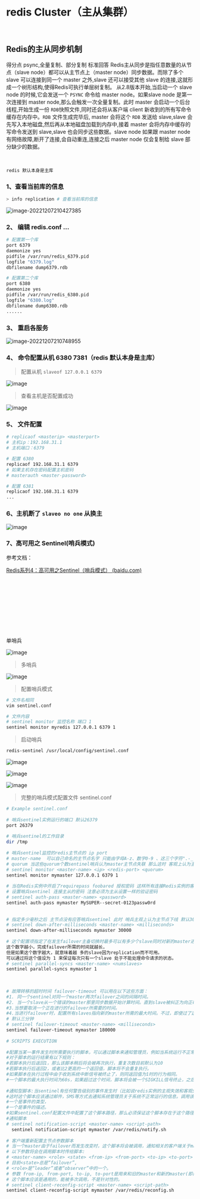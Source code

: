 # redis Cluster（主从集群）

​

## Redis的主从同步机制

得分点 psync,全量复制、部分复制 标准回答 Redis主从同步是指任意数量的从节点（slave node）都可以从主节点上（master node）同步数据。而除了多个 slave 可以连接到同一个 master 之外,slave 还可以接受其他 slave 的连接,这就形成一个树形结构,使得Redis可执行单层树复制。 从2.8版本开始,当启动一个 slave node 的时候,它会发送一个 `PSYNC`​ 命令给 master node。如果slave node 是第一次连接到 master node,那么会触发一次全量复制。此时 master 会启动一个后台线程,开始生成一份 `RDB`​ 快照文件,同时还会将从客户端 client 新收到的所有写命令缓存在内存中。`RDB`​ 文件生成完毕后, master 会将这个 `RDB`​ 发送给 slave,slave 会先写入本地磁盘,然后再从本地磁盘加载到内存中,接着 master 会将内存中缓存的写命令发送到 slave,slave 也会同步这些数据。slave node 如果跟 master node 有网络故障,断开了连接,会自动重连,连接之后 master node 仅会复制给 slave 部分缺少的数据。

‍

`redis 默认本身是主库`​​

### 1、查看当前库的信息

```sh
> info replication # 查看当前库的信息
```

![image-20221207210427385](assets/image-20221207210427385-20230113215812-kaaqbyc.png)

### 2、 编辑 redis.conf ...

```bash
# 配置第一个库
port 6379
daemonize yes
pidfile /var/run/redis_6379.pid
logfile "6379.log"
dbfilename dump6379.rdb

# 配置第二个库
port 6380
daemonize yes
pidfile /var/run/redis_6380.pid
logfile "6380.log"
dbfilename dump6380.rdb
......
```

### 3、 重启各服务

![image-20221207210748955](assets/image-20221207210748955-20230113215812-2hlxsrf.png)

### 4、 命令配置从机 6380 7381（redis 默认本身是主库）

> 配置从机 `slaveof 127.0.0.1 6379`

![image](assets/2402369-20221007062614252-1424877840-20230113215812-sdowo2g.png)

> 查看主机是否配置成功

![image](assets/2402369-20221007062652929-1630139140-20230113215812-39y9rt6.png)

### 5、 文件配置

```bash
# replicaof <masterip> <masterport>
# 主机ip：192.168.31.1
# 主机端口：6379

# 配置 6380
replicaof 192.168.31.1 6379
# 如果主机存在密码配置主机密码
# masterauth <master-password>

# 配置 6381
replicaof 192.168.31.1 6379
...
```

### 6、主机断了 `slaveo no one`​ 从换主

![image](assets/2402369-20221007062744477-909902638-20230113215812-pn8alih.png)

### 7、高可用之 Sentinel(哨兵模式)

参考文档：

[Redis系列4：高可用之Sentinel（哨兵模式） (baidu.com)](https://baijiahao.baidu.com/s?id=1739594894093857836&wfr=spider&for=pc)

‍

‍

‍

‍

‍

单哨兵

![image](assets/2402369-20221007062759926-630840522-20230113215812-f49pyh2.png)

> 多哨兵

![image](assets/2402369-20221007062816847-1673470608-20230113215812-49e61nk.png)

> 配置哨兵模式

```bash
# 文件名相同
vim sentinel.conf

# 文件内容
# sentinel monitor 监控名称 端口 1
sentinel monitor myredis 127.0.0.1 6379 1
```

> 启动哨兵

```bash
redis-sentinel /usr/local/config/sentinel.conf
```

![image](assets/2402369-20221007062841902-504497802-20230113215812-4km8wsq.png)

![image](assets/2402369-20221007062853736-2107662983-20230113215812-wjw0nyi.png)

![image](assets/2402369-20221007062903496-540983137-20230113215812-fpk9avz.png)

> 完整的哨兵模式配置文件 sentinel.conf

```bash
# Example sentinel.conf
 
# 哨兵sentinel实例运行的端口 默认26379
port 26379
 
# 哨兵sentinel的工作目录
dir /tmp
 
# 哨兵sentinel监控的redis主节点的 ip port 
# master-name  可以自己命名的主节点名字 只能由字母A-z、数字0-9 、这三个字符".-_"组成。
# quorum 当这些quorum个数sentinel哨兵认为master主节点失联 那么这时 客观上认为主节点失联了
# sentinel monitor <master-name> <ip> <redis-port> <quorum>
sentinel monitor mymaster 127.0.0.1 6379 1
 
# 当在Redis实例中开启了requirepass foobared 授权密码 这样所有连接Redis实例的客户端都要提供密码
# 设置哨兵sentinel 连接主从的密码 注意必须为主从设置一样的验证密码
# sentinel auth-pass <master-name> <password>
sentinel auth-pass mymaster MySUPER--secret-0123passw0rd
 
 
# 指定多少毫秒之后 主节点没有应答哨兵sentinel 此时 哨兵主观上认为主节点下线 默认30秒
# sentinel down-after-milliseconds <master-name> <milliseconds>
sentinel down-after-milliseconds mymaster 30000
 
# 这个配置项指定了在发生failover主备切换时最多可以有多少个slave同时对新的master进行 同步，
这个数字越小，完成failover所需的时间就越长，
但是如果这个数字越大，就意味着越 多的slave因为replication而不可用。
可以通过将这个值设为 1 来保证每次只有一个slave 处于不能处理命令请求的状态。
# sentinel parallel-syncs <master-name> <numslaves>
sentinel parallel-syncs mymaster 1
 
 
 
# 故障转移的超时时间 failover-timeout 可以用在以下这些方面： 
#1. 同一个sentinel对同一个master两次failover之间的间隔时间。
#2. 当一个slave从一个错误的master那里同步数据开始计算时间。直到slave被纠正为向正确的master那里同步数据时。
#3.当想要取消一个正在进行的failover所需要的时间。  
#4.当进行failover时，配置所有slaves指向新的master所需的最大时间。不过，即使过了这个超时，slaves依然会被正确配置为指向master，但是就不按parallel-syncs所配置的规则来了
# 默认三分钟
# sentinel failover-timeout <master-name> <milliseconds>
sentinel failover-timeout mymaster 180000
 
# SCRIPTS EXECUTION
 
#配置当某一事件发生时所需要执行的脚本，可以通过脚本来通知管理员，例如当系统运行不正常时发邮件通知相关人员。
#对于脚本的运行结果有以下规则：
#若脚本执行后返回1，那么该脚本稍后将会被再次执行，重复次数目前默认为10
#若脚本执行后返回2，或者比2更高的一个返回值，脚本将不会重复执行。
#如果脚本在执行过程中由于收到系统中断信号被终止了，则同返回值为1时的行为相同。
#一个脚本的最大执行时间为60s，如果超过这个时间，脚本将会被一个SIGKILL信号终止，之后重新执行。
 
#通知型脚本:当sentinel有任何警告级别的事件发生时（比如说redis实例的主观失效和客观失效等等），将会去调用这个脚本，
#这时这个脚本应该通过邮件，SMS等方式去通知系统管理员关于系统不正常运行的信息。调用该脚本时，将传给脚本两个参数，
#一个是事件的类型，
#一个是事件的描述。
#如果sentinel.conf配置文件中配置了这个脚本路径，那么必须保证这个脚本存在于这个路径，并且是可执行的，否则sentinel无法正常启动成功。
#通知脚本
# sentinel notification-script <master-name> <script-path>
  sentinel notification-script mymaster /var/redis/notify.sh
 
# 客户端重新配置主节点参数脚本
# 当一个master由于failover而发生改变时，这个脚本将会被调用，通知相关的客户端关于master地址已经发生改变的信息。
# 以下参数将会在调用脚本时传给脚本:
# <master-name> <role> <state> <from-ip> <from-port> <to-ip> <to-port>
# 目前<state>总是“failover”,
# <role>是“leader”或者“observer”中的一个。 
# 参数 from-ip, from-port, to-ip, to-port是用来和旧的master和新的master(即旧的slave)通信的
# 这个脚本应该是通用的，能被多次调用，不是针对性的。
# sentinel client-reconfig-script <master-name> <script-path>
sentinel client-reconfig-script mymaster /var/redis/reconfig.sh
```

‍
